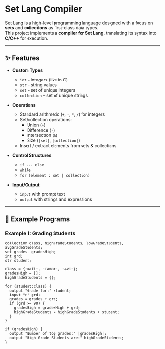 # Set Lang Compiler

Set Lang is a high-level programming language designed with a focus on **sets** and **collections** as first-class data types.  
This project implements a **compiler for Set Lang**, translating its syntax into **C/C++** for execution.

---

## ✨ Features

- **Custom Types**
  - `int` – integers (like in C)
  - `str` – string values
  - `set` – set of unique integers
  - `collection` – set of unique strings

- **Operations**
  - Standard arithmetic (`+`, `-`, `*`, `/`) for integers
  - Set/collection operations:
    - Union (`+`)
    - Difference (`-`)
    - Intersection (`&`)
    - Size (`|set|`, `|collection|`)
  - Insert / extract elements from sets & collections

- **Control Structures**
  - `if ... else`
  - `while`
  - `for (element : set | collection)`

- **Input/Output**
  - `input` with prompt text
  - `output` with strings and expressions

---

## 🔧 Example Programs

### Example 1: Grading Students
```setlang
collection class, highGradeStudents, lowGradeStudents, avgGradeStudents;
set grades, gradesHigh;
int grd;
str student;

class = {"Rafi", "Tamar", "Avi"};
gradesHigh = [];
highGradeStudents = {};

for (student:class) {
  output "Grade for:" student;
  input ">" grd;
  grades = grades + grd;
  if (grd >= 90) {
    gradesHigh = gradesHigh + grd;
    highGradeStudents = highGradeStudents + student;
  }
}

if (gradesHigh) {
  output "Number of top grades:" |gradesHigh|;
  output "High Grade Students are:" highGradeStudents;
}
